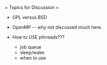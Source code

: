 = Topics for Discussion =

 * GPL versus BSD

 * OpenMP -- why not discussed much here. 

 * How to USE pthreads???
     - job queue
     - sleep/wake
     - when to use
